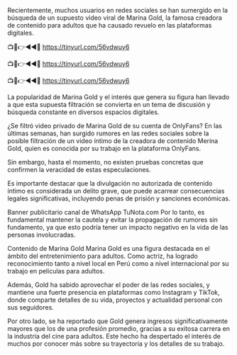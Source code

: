 Recientemente, muchos usuarios en redes sociales se han sumergido en la búsqueda de un supuesto video viral de Marina Gold, la famosa creadora de contenido para adultos que ha causado revuelo en las plataformas digitales.

📺📱👉◄◄🔴 https://tinyurl.com/56vdwuy6

📺📱👉◄◄🔴 https://tinyurl.com/56vdwuy6

📺📱👉◄◄🔴 https://tinyurl.com/56vdwuy6

La popularidad de Marina Gold y el interés que genera su figura han llevado a que esta supuesta filtración se convierta en un tema de discusión y búsqueda constante en diversos espacios digitales.


¿Se filtró video privado de Marina Gold de su cuenta de OnlyFans?
En las últimas semanas, han surgido rumores en las redes sociales sobre la posible filtración de un video íntimo de la creadora de contenido Merina Gold, quien es conocida por su trabajo en la plataforma OnlyFans.

Sin embargo, hasta el momento, no existen pruebas concretas que confirmen la veracidad de estas especulaciones.

Es importante destacar que la divulgación no autorizada de contenido íntimo es considerada un delito grave, que puede acarrear consecuencias legales significativas, incluyendo penas de prisión y sanciones económicas.

Banner publicitario canal de WhatsApp TuNota.com
Por lo tanto, es fundamental mantener la cautela y evitar la propagación de rumores sin fundamento, ya que esto podría tener un impacto negativo en la vida de las personas involucradas.

Contenido de Marina Gold
Marina Gold es una figura destacada en el ámbito del entretenimiento para adultos. Como actriz, ha logrado reconocimiento tanto a nivel local en Perú como a nivel internacional por su trabajo en películas para adultos.

Además, Gold ha sabido aprovechar el poder de las redes sociales, y mantiene una fuerte presencia en plataformas como Instagram y TikTok, donde comparte detalles de su vida, proyectos y actualidad personal con sus seguidores.


Por otro lado, se ha reportado que Gold genera ingresos significativamente mayores que los de una profesión promedio, gracias a su exitosa carrera en la industria del cine para adultos. Este hecho ha despertado el interés de muchos por conocer más sobre su trayectoria y los detalles de su trabajo.
